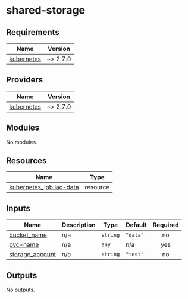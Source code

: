 # shared-storage

<!-- BEGINNING OF PRE-COMMIT-TERRAFORM DOCS HOOK -->
## Requirements

| Name | Version |
|------|---------|
| <a name="requirement_kubernetes"></a> [kubernetes](#requirement\_kubernetes) | ~> 2.7.0 |

## Providers

| Name | Version |
|------|---------|
| <a name="provider_kubernetes"></a> [kubernetes](#provider\_kubernetes) | ~> 2.7.0 |

## Modules

No modules.

## Resources

| Name | Type |
|------|------|
| [kubernetes_job.iac-data](https://registry.terraform.io/providers/hashicorp/kubernetes/latest/docs/resources/job) | resource |

## Inputs

| Name | Description | Type | Default | Required |
|------|-------------|------|---------|:--------:|
| <a name="input_bucket_name"></a> [bucket\_name](#input\_bucket\_name) | n/a | `string` | `"data"` | no |
| <a name="input_pvc-name"></a> [pvc-name](#input\_pvc-name) | n/a | `any` | n/a | yes |
| <a name="input_storage_account"></a> [storage\_account](#input\_storage\_account) | n/a | `string` | `"test"` | no |

## Outputs

No outputs.
<!-- END OF PRE-COMMIT-TERRAFORM DOCS HOOK -->

